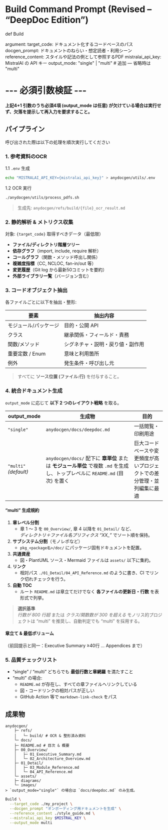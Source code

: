 # Build Command Prompt (Revised – “DeepDoc Edition”)

def Build

argument:
  target_code:        ドキュメント化するコードベースのパス
  docgen_prompt:      ドキュメントのねらい・想定読者・利用シーン
  reference_content:  スタイルや記法の例として参照するPDF
  mistralai_api_key:  MistralAI の API キー
  output_mode:        "single" | "multi"        # 追加 ― 省略時は "multi"

# --- 必須引数検証 ---
**上記4+1 引数のうち必須4項 (output_mode は任意) が欠けている場合は実行せず、欠落を提示して再入力を要求すること。**

## パイプライン

呼び出された際は以下の処理を順次実行してください

### 1. 参考資料のOCR
1.1 `.env` 生成  
```bash
echo "MISTRALAI_API_KEY={mistralai_api_key}" > anydocgen/utils/.env
````

1.2 OCR 実行

```bash
./anydocgen/utils/process_pdfs.sh
```

> 生成先: `anydocgen/refs/build/{file}_ocr_result.md`

### 2. 静的解析 & メトリクス収集

対象: `{target_code}`
取得すべきデータ（最低限）

* **ファイル/ディレクトリ階層ツリー**
* **依存グラフ**（import, include, require 解析）
* **コールグラフ**（関数・メソッド呼出し関係）
* **複雑度指標**（CC, NCLOC, fan-in/out 等）
* **変更履歴**（Git log から最新50コミットを要約）
* **外部ライブラリ一覧**（バージョン含む）

### 3. コードオブジェクト抽出

各ファイルごとに以下を抽出・整形:

| 要素          | 抽出内容             |
| ----------- | ---------------- |
| モジュール/パッケージ | 目的・公開 API        |
| クラス         | 継承関係・フィールド・責務    |
| 関数/メソッド     | シグネチャ・説明・戻り値・副作用 |
| 重要定数 / Enum | 意味と利用箇所          |
| 例外          | 発生条件・呼び出し元       |

> すべてに **ソース位置 (ファイル:行)** を付与すること。

### 4. 統合ドキュメント生成
`output_mode` に応じて **以下 2 つのレイアウト戦略** を取る。  

| output_mode | 生成物 | 目的 |
|-------------|---------|------|
| `"single"`  | `anydocgen/docs/deepdoc.md` | 一括閲覧・印刷用途 |
| `"multi"` *(default)* | `anydocgen/docs/` 配下に **章単位** または **モジュール単位** で複数 `.md` を生成し、トップレベルに `README.md` (目次) を置く | 巨大コードベースや変更頻度が高いプロジェクトでの差分管理・並列編集に最適 |

#### “multi” 生成規約
1. **章レベル分割**  
   - 章 1 ～ 3 を `00_Overview/`, 章 4 以降を `01_Detail/` など、  
     *ディレクトリ＋ファイル名プリフィクス “XX_”* でソート順を保持。  
2. **サブシステム分割**（モノレポなど）  
   - `pkg_<package名>/doc/` にパッケージ固有ドキュメントを配置。  
3. **共通資産**  
   - 図・PlantUML ソース・Mermaid ファイルは `assets/` 以下に集約。  
4. **リンク**  
   - 相対パス `./01_Detail/04_API_Reference.md` のように書き、CI でリンク切れチェックを行う。  
5. **自動 TOC**  
   - ルート `README.md` は章立てだけでなく **各ファイルの更新日・行数** を表形式で列挙。  

> **選択基準**  
> *行数が 800 行超* または *クラス/関数数が 300 を超える* モノリス的プロジェクトは “multi” を推奨し、自動判定でも “multi” を採用する。  

#### 章立て & 最低ボリューム
（前回提示と同一：Executive Summary ≥40行 … Appendices まで）

### 5. 品質チェックリスト
- “single” / “multi” どちらでも **最低行数と章網羅** を満たすこと  
- “multi” の場合:  
  - `README.md` が存在し、すべての章ファイルへリンクしている  
  - 図・コードリンクの相対パスが正しい  
  - GitHub Action 等で `markdown-link-check` をパス  


## 成果物

```
anydocgen/
    ├─ refs/
    │   └─ build/ # OCR & 整形済み資料
    └─ docs/
    ├─ README.md # 目次 & 概要
    ├─ 00_Overview/
    │   ├─ 01_Executive_Summary.md
    │   └─ 02_Architecture_Overview.md
    ├─ 01_Detail/
    │   ├─ 03_Module_Reference.md
    │   └─ 04_API_Reference.md
    └─ assets/
    ├─ diagrams/
    └─ images/
> `output_mode="single"` の場合は `docs/deepdoc.md` のみ生成。
```

```bash
Build \
  --target_code ./my_project \
  --docgen_prompt "オンボーディング用ドキュメントを生成" \
  --reference_content ./style_guide.md \
  --mistralai_api_key $MISTRAL_KEY \
  --output_mode multi
```